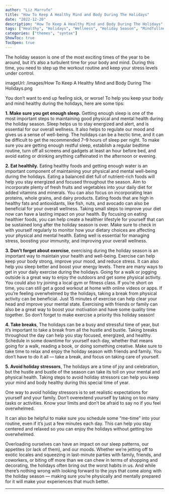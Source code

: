 ```yaml
---
author: "Liz Marrufo"
title: "How To Keep A Healthy Mind and Body During The Holidays"
date: "2022-12-20"
description: "How To Keep A Healthy Mind and Body During The Holidays"
tags: ["Healthy", "Holidays", "Wellness", "Holiday Season", "Mindfullness"]
categories: ["themes", "syntax"]
ShowToc: true
TocOpen: true
---
```


The holiday season is one of the most exciting times of the year to be around, but it’s also a turbulent time for your body and mind. During this time, you need to step up the workout routine and keep your stress levels under control.

imageUrl: /images/How To Keep A Healthy Mind and Body During The Holidays.png

You don’t want to end up feeling sick, or worse! To help you keep your body and mind healthy during the holidays, here are some tips:

**1. Make sure you get enough sleep.** Getting enough sleep is one of the most important steps to maintaining good physical and mental health during the holiday season. Sleep helps us to stay energized and alert, and is essential for our overall wellness. It also helps to regulate our mood and gives us a sense of well-being. The holidays can be a hectic time, and it can be difficult to get the recommended 7–9 hours of sleep per night. To make sure you are getting enough restful sleep, establish a regular bedtime routine, turn off all screens and gadgets at least an hour before bed, and avoid eating or drinking anything caffeinated in the afternoon or evening.

**2. Eat healthily.** Eating healthy foods and getting enough water is an important component of maintaining your physical and mental well-being during the holidays. Eating a balanced diet full of nutrient-rich foods will help you stay energized and focused throughout the season. Aim to incorporate plenty of fresh fruits and vegetables into your daily diet for added vitamins and minerals. You can also focus on incorporating lean proteins, whole grains, and dairy products. Eating foods that are high in healthy fats and antioxidants, like fish, nuts, and avocado can also be beneficial for your overall wellness. Taking small steps to improve your diet now can have a lasting impact on your health.
By focusing on eating healthier foods, you can help create a healthier lifestyle for yourself that can be sustained long after the holiday season is over. Make sure to check in with yourself regularly to monitor how your dietary choices are affecting your physical and mental health. Eating well is essential for managing stress, boosting your immunity, and improving your overall wellness.

**3. Don’t forget about exercise**, exercising during the holiday season is an important way to maintain your health and well-being. Exercise can help keep your body strong, improve your mood, and reduce stress. It can also help you sleep better and boost your energy levels. There are many ways to get in your daily exercise during the holidays. Going for a walk or jogging outside is a great way to enjoy the outdoors and get some physical activity. You could also try joining a local gym or fitness class. If you’re short on time, you can still get a good workout at home with online videos or apps.
If you’re feeling overwhelmed by the holidays, taking a break from physical activity can be beneficial. Just 15 minutes of exercise can help clear your head and improve your mental state. Exercising with friends or family can also be a great way to boost your motivation and have some quality time together. So don’t forget to make exercise a priority this holiday season!

**4. Take breaks**, The holidays can be a busy and stressful time of year, but it’s important to take a break from all the hustle and bustle. Taking breaks throughout the day can help you stay focused, energized, and healthy. Schedule in some downtime for yourself each day, whether that means going for a walk, reading a book, or doing something creative. Make sure to take time to relax and enjoy the holiday season with friends and family. You don’t have to do it all — take a break, and focus on taking care of yourself.

**5. Avoid holiday stressors**, The holidays are a time of joy and celebration, but the hustle and bustle of the season can take its toll on your mental and physical health. Taking steps to avoid holiday stressors can help you keep your mind and body healthy during this special time of year.

One way to avoid holiday stressors is to set realistic expectations for yourself and your family. Don’t overextend yourself by taking on too many tasks or activities. Know your limits and don’t be afraid to say no if you feel overwhelmed.

It can also be helpful to make sure you schedule some “me-time” into your routine, even if it’s just a few minutes each day. This can help you stay centered and relaxed so you can enjoy the holidays without getting too overwhelmed.

Overloading ourselves can have an impact on our sleep patterns, our appetites (or lack of them), and our moods. Whether we’re jetting off to exotic locales and squeezing in last-minute parties with family, friends, and coworkers, or biting off more than we can chew in terms of shopping and decorating, the holidays often bring out the worst habits in us. And while there’s nothing wrong with looking forward to the joys that come along with the holiday season — making sure you’re physically and mentally prepared for it will make your experiences that much better.

---
